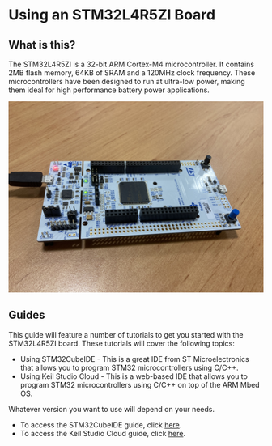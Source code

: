# Using an STM32L4R5ZI Board

## What is this?
The STM32L4R5ZI is a 32-bit ARM Cortex-M4 microcontroller. It contains 2MB flash memory, 64KB of SRAM and a 120MHz clock frequency. These microcontrollers have been designed to run at ultra-low power, making them ideal for high performance battery power applications.

![STM32L4R5ZI Board](./Images/Board.JPG)

## Guides

This guide will feature a number of tutorials to get you started with the STM32L4R5ZI board. These tutorials will cover the following topics:

- Using STM32CubeIDE - This is a great IDE from ST Microelectronics that allows you to program STM32 microcontrollers using C/C++.
- Using Keil Studio Cloud - This is a web-based IDE that allows you to program STM32 microcontrollers using C/C++ on top of the ARM Mbed OS.

Whatever version you want to use will depend on your needs.

- To access the STM32CubeIDE guide, click [here](./STM32CubeIDE/README.md).
- To access the Keil Studio Cloud guide, click [here](./KeilStudioCloud/README.md).